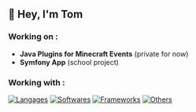 ## 👋 Hey, I'm Tom

### Working on :
- **Java Plugins for Minecraft Events** (private for now)
- **Symfony App** (school project)

### Working with :
[![Langages](https://skillicons.dev/icons?i=java,js,html,css,php,mysql)](https://github.com/tommrchd)
[![Softwares](https://skillicons.dev/icons?i=idea,phpstorm,vscode)](https://github.com/tommrchd)
[![Frameworks](https://skillicons.dev/icons?i=symfony,vue)](https://github.com/tommrchd)
[![Others](https://skillicons.dev/icons?i=bootstrap,cloudflare)](https://github.com/tommrchd)

<!--
**tommrchd/tommrchd** is a ✨ _special_ ✨ repository because its `README.md` (this file) appears on your GitHub profile.

Here are some ideas to get you started:

- 🔭 I’m currently working on ...
- 🌱 I’m currently learning ...
- 👯 I’m looking to collaborate on ...
- 🤔 I’m looking for help with ...
- 💬 Ask me about ...
- 📫 How to reach me: ...
- 😄 Pronouns: ...
- ⚡ Fun fact: ...
-->
